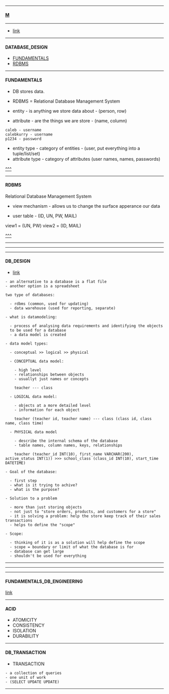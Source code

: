 
---

#### [M](https://github.com/ttltrk/TTT/blob/master/menu.md)

---

- [link](https://www.youtube.com/watch?v=ztHopE5Wnpc)

---

#### DATABASE_DESIGN

- [FUNDAMENTALS](#FUNDAMENTALS)
- [RDBMS](#RDBMS)

---

#### FUNDAMENTALS

- DB stores data.
- RDBMS = Relational Database Management System

- entity - is anything we store data about - (person, row)
- attribute - are the things we are store - (name, column)

```
caleb - username
calebkurry - username
p1234 - password
```

- entity type - category of entities - (user, put everything into a tuple/list/set)
- attribute type - category of attributes (user names, names, passwords)

[^^^](#DATABASE_DESIGN)

---

#### RDBMS

Relational Database Management System

- view mechanism - allows us to change the surface apperance our data

- user table - (ID, UN, PW, MAIL)

view1 = (UN, PW)
view2 = (ID, MAIL)

[^^^](#DATABASE_DESIGN)

---
---
---

#### DB_DESIGN

- [link](https://ibm-learning.udemy.com/course/relational-database-design/learn/lecture/1674884#overview)

```
- an alternative to a database is a flat file
- another option is a spreadsheet
```

```
two type of databases:

  - rdbms (common, used for updating)
  - data warehouse (used for reporting, separate)
```

```
- what is datamodeling:

  - process of analysing data requirements and identifying the objects
  to be used for a database
  - a data model is created
```  

```
- data model types:

  - conceptual >> logical >> physical

  - CONCEPTUAL data model:

    - high level
    - relationships between objects
    - usuallyt just names or concepts

    teacher --- class

  - LOGICAL data model:

    - objects at a more detailed level
    - information for each object

    teacher (teacher id, teacher name) --- class (class id, class name, class time)

  - PHYSICAL data model

    - describe the internal schema of the database
    - table names, column names, keys, relationships

    teacher (teacher_id INT(10), first_name VARCHAR(200), active_status INT(1)) >>> school_class (class_id INT(10), start_time DATETIME)
```

```
- Goal of the database:

  - first step
  - what is it trying to achive?
  - what is the purpose?
```

```
- Solution to a problem

  - more than just storing objects
  - not just to "store orders, products, and customers for a store"
  - it is solving a problem: help the store keep track of their sales transactions
  - helps to define the "scope"
```

```
- Scope:

  - thinking of it is as a solution will help define the scope
  - scope = boundary or limit of what the database is for
  - database can get large
  - shouldn't be used for everything  
```

---
---
---

#### FUNDAMENTALS_DB_ENGINEERING

[link](https://ibm-learning.udemy.com/course/database-engines-crash-course/learn/lecture/30094294#overview)

---

#### ACID

- ATOMICITY
- CONSISTENCY
- ISOLATION
- DURABILITY

---

#### DB_TRANSACTION

- TRANSACTION

```
- a collection of queries
- one unit of work
- (SELECT UPDATE UPDATE)
```

---
